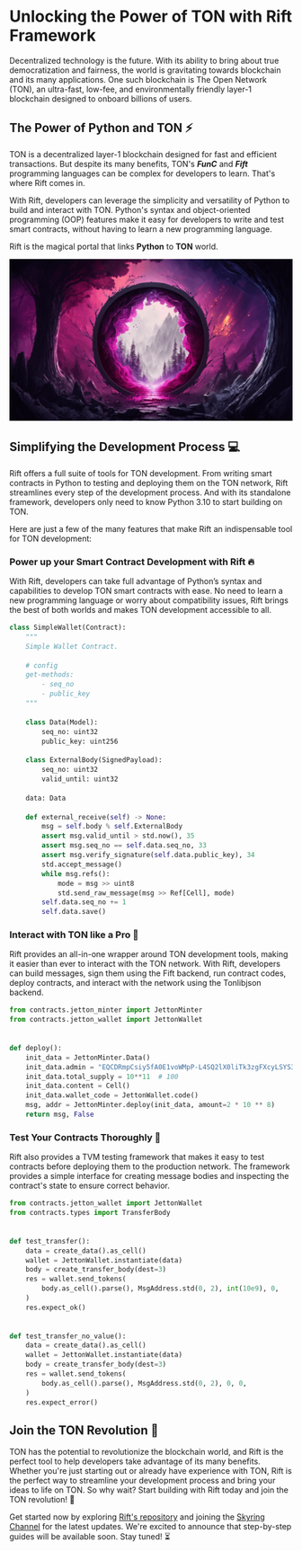 # Unlocking the Power of TON with Rift Framework
Decentralized technology is the future. With its ability to bring about true democratization and fairness, the world is gravitating towards blockchain and its many applications. One such blockchain is The Open Network (TON), an ultra-fast, low-fee, and environmentally friendly layer-1 blockchain designed to onboard billions of users.

## The Power of Python and TON ⚡️
TON is a decentralized layer-1 blockchain designed for fast and efficient transactions. But despite its many benefits, TON's ***FunC*** and ***Fift*** programming languages can be complex for developers to learn. That's where Rift comes in.

With Rift, developers can leverage the simplicity and versatility of Python to build and interact with TON. Python's syntax and object-oriented programming (OOP) features make it easy for developers to write and test smart contracts, without having to learn a new programming language.

Rift is the magical portal that links **Python** to **TON** world.

![Rift Portal](./rift-portal.png)

## Simplifying the Development Process 💻
Rift offers a full suite of tools for TON development. From writing smart contracts in Python to testing and deploying them on the TON network, Rift streamlines every step of the development process. And with its standalone framework, developers only need to know Python 3.10 to start building on TON.

Here are just a few of the many features that make Rift an indispensable tool for TON development:

### Power up your Smart Contract Development with Rift 🔥
With Rift, developers can take full advantage of Python’s syntax and capabilities to develop TON smart contracts with ease. No need to learn a new programming language or worry about compatibility issues, Rift brings the best of both worlds and makes TON development accessible to all.

```python
class SimpleWallet(Contract):
    """
    Simple Wallet Contract.

    # config
    get-methods:
        - seq_no
        - public_key
    """

    class Data(Model):
        seq_no: uint32
        public_key: uint256

    class ExternalBody(SignedPayload):
        seq_no: uint32
        valid_until: uint32

    data: Data

    def external_receive(self) -> None:
        msg = self.body % self.ExternalBody
        assert msg.valid_until > std.now(), 35
        assert msg.seq_no == self.data.seq_no, 33
        assert msg.verify_signature(self.data.public_key), 34
        std.accept_message()
        while msg.refs():
            mode = msg >> uint8
            std.send_raw_message(msg >> Ref[Cell], mode)
        self.data.seq_no += 1
        self.data.save()
```

### Interact with TON like a Pro 💫
Rift provides an all-in-one wrapper around TON development tools, making it easier than ever to interact with the TON network. With Rift, developers can build messages, sign them using the Fift backend, run contract codes, deploy contracts, and interact with the network using the Tonlibjson backend.

```python
from contracts.jetton_minter import JettonMinter
from contracts.jetton_wallet import JettonWallet


def deploy():
    init_data = JettonMinter.Data()
    init_data.admin = "EQCDRmpCsiy5fA0E1voWMpP-L4SQ2lX0liTk3zgFXcyLSYS3"
    init_data.total_supply = 10**11  # 100
    init_data.content = Cell()
    init_data.wallet_code = JettonWallet.code()
    msg, addr = JettonMinter.deploy(init_data, amount=2 * 10 ** 8)
    return msg, False
```

### Test Your Contracts Thoroughly 🧪

Rift also provides a TVM testing framework that makes it easy to test contracts before deploying them to the production network. The framework provides a simple interface for creating message bodies and inspecting the contract's state to ensure correct behavior.

```python
from contracts.jetton_wallet import JettonWallet
from contracts.types import TransferBody


def test_transfer():
    data = create_data().as_cell()
    wallet = JettonWallet.instantiate(data)
    body = create_transfer_body(dest=3)
    res = wallet.send_tokens(
        body.as_cell().parse(), MsgAddress.std(0, 2), int(10e9), 0,
    )
    res.expect_ok()


def test_transfer_no_value():
    data = create_data().as_cell()
    wallet = JettonWallet.instantiate(data)
    body = create_transfer_body(dest=3)
    res = wallet.send_tokens(
        body.as_cell().parse(), MsgAddress.std(0, 2), 0, 0,
    )
    res.expect_error()
```

## Join the TON Revolution 💎
TON has the potential to revolutionize the blockchain world, and Rift is the perfect tool to help developers take advantage of its many benefits. Whether you're just starting out or already have experience with TON, Rift is the perfect way to streamline your development process and bring your ideas to life on TON. So why wait? Start building with Rift today and join the TON revolution! 🚀

Get started now by exploring [Rift's repository](https://github.com/sky-ring/rift) and joining the [Skyring Channel](https://t.me/skyring_org) for the latest updates. We're excited to announce that step-by-step guides will be available soon. Stay tuned! ⏳